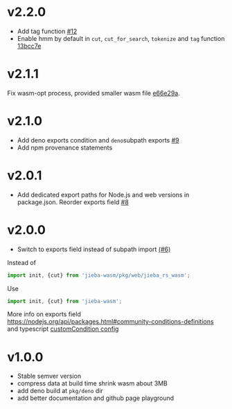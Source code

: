 # v2.2.0
- Add tag function [#12](https://github.com/fengkx/jieba-wasm/pull/12)
- Enable hmm by default in `cut`, `cut_for_search`, `tokenize` and `tag` function [13bcc7e](https://github.com/fengkx/jieba-wasm/commit/13bcc7e)

# v2.1.1
Fix wasm-opt process, provided smaller wasm file [e66e29a](https://github.com/fengkx/jieba-wasm/commit/e66e29a).

# v2.1.0
- Add deno exports condition and `deno`subpath exports [#9](https://github.com/fengkx/jieba-wasm/pull/9)
- Add npm provenance statements

# v2.0.1
- Add dedicated export paths for Node.js and web versions in package.json. Reorder exports field [#8](https://github.com/fengkx/jieba-wasm/pull/8)

# v2.0.0
- Switch to exports field instead of subpath import [(#6)](https://github.com/fengkx/jieba-wasm/pull/6)

Instead of
```javascript
import init, {cut} from 'jieba-wasm/pkg/web/jieba_rs_wasm';
```
Use 
```typescript
import init, {cut} from 'jieba-wasm';
```

More info on exports field https://nodejs.org/api/packages.html#community-conditions-definitions and typescript [customCondition config](https://nodejs.org/api/packages.html#community-conditions-definitions)


# v1.0.0
- Stable semver version
- compress data at build time shrink wasm about 3MB
- add deno build at `pkg/deno` dir
- add better documentation and github page playground
